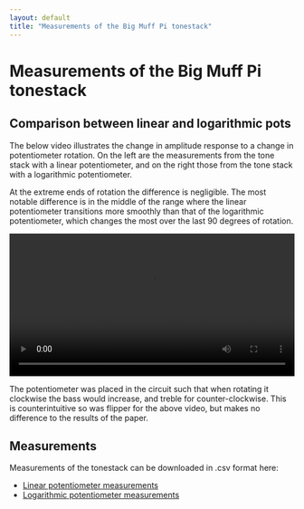 ```yaml
---
layout: default
title: "Measurements of the Big Muff Pi tonestack"
---
```


# Measurements of the Big Muff Pi tonestack

## Comparison between linear and logarithmic pots

The below video illustrates the change in amplitude response to a change in potentiometer rotation. On the left are the measurements from the tone stack with a linear potentiometer, and on the right those from the tone stack with a logarithmic potentiometer.

At the extreme ends of rotation the difference is negligible. The most notable difference is in the middle of the range where the linear potentiometer transitions more smoothly than that of the logarithmic potentiometer, which changes the most over the last 90 degrees of rotation.

<video controls loop autoplay width="100%">
 <source src="../images/bmp_ts_pots.mp4" type="video/mp4">
 Your browser does not support the video tag.
</video>

The potentiometer was placed in the circuit such that when rotating it clockwise the bass would increase, and treble for counter-clockwise. This is counterintuitive so was flipper for the above video, but makes no difference to the results of the paper.

## Measurements

Measurements of the tonestack can be downloaded in .csv format here:

- [Linear potentiometer measurements](../data/linear_pot_bmp_ts.zip)
- [Logarithmic potentiometer measurements](../data/log_pot_bmp_ts.zip)
